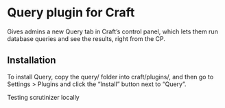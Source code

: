 # Query plugin for Craft

Gives admins a new Query tab in Craft’s control panel, which lets them run database queries and see the results, right from the CP.

## Installation

To install Query, copy the query/ folder into craft/plugins/, and then go to Settings > Plugins and click the “Install” button next to “Query”.

Testing scrutinizer locally
